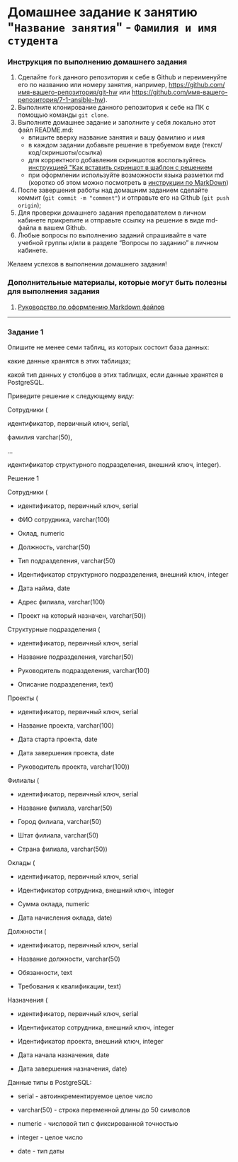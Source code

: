 # Домашнее задание к занятию "`Название занятия`" - `Фамилия и имя студента`


### Инструкция по выполнению домашнего задания

   1. Сделайте `fork` данного репозитория к себе в Github и переименуйте его по названию или номеру занятия, например, https://github.com/имя-вашего-репозитория/git-hw или  https://github.com/имя-вашего-репозитория/7-1-ansible-hw).
   2. Выполните клонирование данного репозитория к себе на ПК с помощью команды `git clone`.
   3. Выполните домашнее задание и заполните у себя локально этот файл README.md:
      - впишите вверху название занятия и вашу фамилию и имя
      - в каждом задании добавьте решение в требуемом виде (текст/код/скриншоты/ссылка)
      - для корректного добавления скриншотов воспользуйтесь [инструкцией "Как вставить скриншот в шаблон с решением](https://github.com/netology-code/sys-pattern-homework/blob/main/screen-instruction.md)
      - при оформлении используйте возможности языка разметки md (коротко об этом можно посмотреть в [инструкции  по MarkDown](https://github.com/netology-code/sys-pattern-homework/blob/main/md-instruction.md))
   4. После завершения работы над домашним заданием сделайте коммит (`git commit -m "comment"`) и отправьте его на Github (`git push origin`);
   5. Для проверки домашнего задания преподавателем в личном кабинете прикрепите и отправьте ссылку на решение в виде md-файла в вашем Github.
   6. Любые вопросы по выполнению заданий спрашивайте в чате учебной группы и/или в разделе “Вопросы по заданию” в личном кабинете.
   
Желаем успехов в выполнении домашнего задания!
   
### Дополнительные материалы, которые могут быть полезны для выполнения задания

1. [Руководство по оформлению Markdown файлов](https://gist.github.com/Jekins/2bf2d0638163f1294637#Code)

---

### Задание 1


Опишите не менее семи таблиц, из которых состоит база данных:

какие данные хранятся в этих таблицах;

какой тип данных у столбцов в этих таблицах, если данные хранятся в PostgreSQL.

Приведите решение к следующему виду:

Сотрудники (

идентификатор, первичный ключ, serial,

фамилия varchar(50),

...

идентификатор структурного подразделения, внешний ключ, integer).


 
Решение 1


Сотрудники (

   - идентификатор, первичный ключ, serial

   - ФИО сотрудника, varchar(100)

   - Оклад, numeric

   - Должность, varchar(50)

   - Тип подразделения, varchar(50)

   - Идентификатор структурного подразделения, внешний ключ, integer

   - Дата найма, date

   - Адрес филиала, varchar(100)

   - Проект на который назначен, varchar(50))


 
Структурные подразделения (

   - идентификатор, первичный ключ, serial

   - Название подразделения, varchar(50)

   - Руководитель подразделения, varchar(100)

   - Описание подразделения, text)


 
Проекты (

   - идентификатор, первичный ключ, serial

   - Название проекта, varchar(100)

   - Дата старта проекта, date

   - Дата завершения проекта, date

   - Руководитель проекта, varchar(100))


 
Филиалы (

   - идентификатор, первичный ключ, serial

   - Название филиала, varchar(50)

   - Город филиала, varchar(50)

   - Штат филиала, varchar(50)

   - Страна филиала, varchar(50))


 
Оклады (

   - идентификатор, первичный ключ, serial

   - Идентификатор сотрудника, внешний ключ, integer

   - Сумма оклада, numeric

   - Дата начисления оклада, date)


 
Должности (

   - идентификатор, первичный ключ, serial

   - Название должности, varchar(50)

   - Обязанности, text

   - Требования к квалификации, text)


 
Назначения (

   - идентификатор, первичный ключ, serial

   - Идентификатор сотрудника, внешний ключ, integer

   - Идентификатор проекта, внешний ключ, integer

   - Дата начала назначения, date

   - Дата завершения назначения, date)


 
Данные типы в PostgreSQL:

- serial - автоинкрементируемое целое число

- varchar(50) - строка переменной длины до 50 символов

- numeric - числовой тип с фиксированной точностью

- integer - целое число

- date - тип даты

